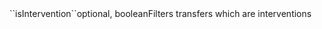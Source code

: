 <tr><td>``isIntervention``</td><td>optional, boolean</td><td>Filters transfers which are interventions</td><td></td><td></td></tr>
